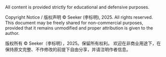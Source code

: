All content is provided strictly for educational and defensive purposes.

Copyright Notice / 版权声明 © Seeker (李标明), 2025. All rights reserved. This document may be freely shared for non-commercial purposes, provided that it remains unmodified and proper attribution is given to the author.

版权所有 © Seeker（李标明），2025。保留所有权利。 欢迎在非商业用途下，在保持原文完整、不作修改的前提下自由分享，并请注明作者信息。

